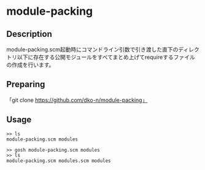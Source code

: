 module-packing
====

## Description
module-packing.scm起動時にコマンドライン引数で引き渡した直下のディレクトリ以下に存在する公開モジュールをすべてまとめ上げてrequireするファイルの作成を行います。

## Preparing
「git clone https://github.com/dko-n/module-packing」

## Usage

```
>> ls
module-packing.scm modules

>> gosh module-packing.scm modules
>> ls
module-packing.scm modules.scm modules

```
